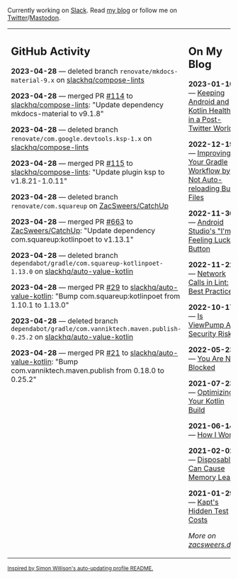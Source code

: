 Currently working on [Slack](https://slack.com/). Read [my blog](https://zacsweers.dev/) or follow me on [Twitter](https://twitter.com/ZacSweers)/[Mastodon](https://hachyderm.io/@ZacSweers).

<table><tr><td valign="top" width="60%">

## GitHub Activity
<!-- githubActivity starts -->
**2023-04-28** — deleted branch `renovate/mkdocs-material-9.x` on [slackhq/compose-lints](https://github.com/slackhq/compose-lints)

**2023-04-28** — merged PR [#114](https://github.com/slackhq/compose-lints/pull/114) to [slackhq/compose-lints](https://github.com/slackhq/compose-lints): "Update dependency mkdocs-material to v9.1.8"

**2023-04-28** — deleted branch `renovate/com.google.devtools.ksp-1.x` on [slackhq/compose-lints](https://github.com/slackhq/compose-lints)

**2023-04-28** — merged PR [#115](https://github.com/slackhq/compose-lints/pull/115) to [slackhq/compose-lints](https://github.com/slackhq/compose-lints): "Update plugin ksp to v1.8.21-1.0.11"

**2023-04-28** — deleted branch `renovate/com.squareup` on [ZacSweers/CatchUp](https://github.com/ZacSweers/CatchUp)

**2023-04-28** — merged PR [#663](https://github.com/ZacSweers/CatchUp/pull/663) to [ZacSweers/CatchUp](https://github.com/ZacSweers/CatchUp): "Update dependency com.squareup:kotlinpoet to v1.13.1"

**2023-04-28** — deleted branch `dependabot/gradle/com.squareup-kotlinpoet-1.13.0` on [slackhq/auto-value-kotlin](https://github.com/slackhq/auto-value-kotlin)

**2023-04-28** — merged PR [#29](https://github.com/slackhq/auto-value-kotlin/pull/29) to [slackhq/auto-value-kotlin](https://github.com/slackhq/auto-value-kotlin): "Bump com.squareup:kotlinpoet from 1.10.1 to 1.13.0"

**2023-04-28** — deleted branch `dependabot/gradle/com.vanniktech.maven.publish-0.25.2` on [slackhq/auto-value-kotlin](https://github.com/slackhq/auto-value-kotlin)

**2023-04-28** — merged PR [#21](https://github.com/slackhq/auto-value-kotlin/pull/21) to [slackhq/auto-value-kotlin](https://github.com/slackhq/auto-value-kotlin): "Bump com.vanniktech.maven.publish from 0.18.0 to 0.25.2"
<!-- githubActivity ends -->
</td><td valign="top" width="40%">

## On My Blog
<!-- blog starts -->
**2023-01-10** — [Keeping Android and Kotlin Healthy in a Post-Twitter World](https://www.zacsweers.dev/keeping-android-healthy/)

**2022-12-19** — [Improving Your Gradle Workflow by Not Auto-reloading Build Files](https://www.zacsweers.dev/improving-your-workflow-by-not-auto-reloading-build-files/)

**2022-11-30** — [Android Studio's "I'm Feeling Lucky" Button](https://www.zacsweers.dev/android-studios-im-feeling-lucky-button/)

**2022-11-22** — [Network Calls in Lint: Best Practices](https://www.zacsweers.dev/network-calls-in-lint-best-practices/)

**2022-10-17** — [Is ViewPump A Security Risk?](https://www.zacsweers.dev/is-viewpump-a-security-risk/)

**2022-05-23** — [You Are Not Blocked](https://www.zacsweers.dev/you-are-not-blocked/)

**2021-07-23** — [Optimizing Your Kotlin Build](https://www.zacsweers.dev/optimizing-your-kotlin-build/)

**2021-06-14** — [How I Work](https://www.zacsweers.dev/how-i-work/)

**2021-02-02** — [Disposables Can Cause Memory Leaks](https://www.zacsweers.dev/disposables-can-cause-memory-leaks/)

**2021-01-29** — [Kapt's Hidden Test Costs](https://www.zacsweers.dev/kapts-hidden-test-costs/)
<!-- blog ends -->
_More on [zacsweers.dev](https://zacsweers.dev/)_
</td></tr></table>

<sub><a href="https://simonwillison.net/2020/Jul/10/self-updating-profile-readme/">Inspired by Simon Willison's auto-updating profile README.</a></sub>